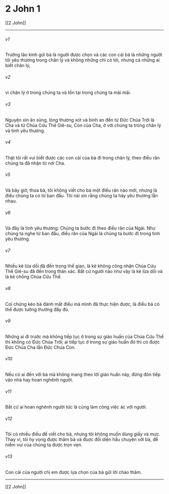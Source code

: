 # 2 John 1

[[2 John]]
***



###### v1 
Trưởng lão kính gửi bà là người được chọn và các con cái bà là những người tôi yêu thương trong chân lý và không những chỉ có tôi, nhưng cả những ai biết chân lý, 

###### v2 
vì chân lý ở trong chúng ta và tồn tại trong chúng ta mãi mãi. 

###### v3 
Nguyện xin ân sủng, lòng thương xót và bình an đến từ Đức Chúa Trời là Cha và từ Chúa Cứu Thế Giê-su, Con của Cha, ở với chúng ta trong chân lý và tình yêu thương. 

###### v4 
Thật tôi rất vui biết được các con cái của bà đi trong chân lý, theo điều răn chúng ta đã nhận từ nơi Cha. 

###### v5 
Và bây giờ, thưa bà, tôi không viết cho bà một điều răn nào mới, nhưng là điều chúng ta có từ ban đầu. Tôi nài xin rằng chúng ta hãy yêu thương lẫn nhau. 

###### v6 
Và đây là tình yêu thương: Chúng ta bước đi theo điều răn của Ngài. Như chúng ta nghe từ ban đầu, điều răn của Ngài là chúng ta bước đi trong tình yêu thương. 

###### v7 
Nhiều kẻ lừa dối đã đến trong thế gian, là kẻ không công nhận Chúa Cứu Thế Giê-su đã đến trong thân xác. Bất cứ người nào như vậy là kẻ lừa dối và là kẻ chống Chúa Cứu Thế. 

###### v8 
Coi chừng kẻo bà đánh mất điều mà mình đã thực hiện được, là điều bà có thể được tưởng thưởng đầy đủ. 

###### v9 
Những ai đi trước mà không tiếp tục ở trong sự giáo huấn của Chúa Cứu Thế thì không có Đức Chúa Trời; ai tiếp tục ở trong sự giáo huấn đó thì có được Đức Chúa Cha lẫn Đức Chúa Con. 

###### v10 
Nếu có ai đến với bà mà không mang theo lời giáo huấn này, đừng đón tiếp vào nhà hay hoan nghênh người. 

###### v11 
Bất cứ ai hoan nghênh người tức là cùng làm công việc ác với người. 

###### v12 
Tôi có nhiều điều để viết cho bà, nhưng tôi không muốn dùng giấy và mực. Thay vì, tôi hy vọng được thăm bà và đuợc đối diện hầu chuyện với bà, để niềm vui của chúng ta được trọn vẹn. 

###### v13 
Con cái của người chị em được lựa chọn của bà gửi lời chào thăm.

***
[[2 John]]
